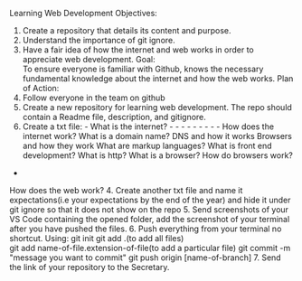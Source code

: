 Learning Web Development
Objectives: 
1. Create a repository that details its content and purpose. 
2. Understand the importance of git ignore. 
3. Have a fair idea of how the internet and web works in order to appreciate web 
development. 
Goal:  
To ensure everyone is familiar with Github, knows the necessary fundamental knowledge 
about the internet and how the web works. 
Plan of Action: 
1. Follow everyone in the team on github 
2. Create a new repository for learning web development. The repo should contain a 
Readme file, description, and gitignore. 
3. Create a txt file: - 
What is the internet? - - - - - - - - - 
How does the internet work? 
What is a domain name? 
DNS and how it works 
Browsers and how they work 
What are markup languages? 
What is front end development? 
What is http? 
What is a browser? 
How do browsers work? 
- 
How does the web work? 
4. Create another txt file and name it expectations(i.e your expectations by the end of 
the year) and hide it under git ignore so that it does not show on the repo 
5. Send screenshots of your VS Code containing the opened folder, add the screenshot 
of your terminal after you have pushed the files. 
6. Push everything from your terminal no shortcut. Using: 
git init 
git add .(to add all files)  
git add name-of-file.extension-of-file(to add a particular file) 
git commit -m "message you want to commit" 
git push origin [name-of-branch] 
7. Send the link of your repository to the Secretary.